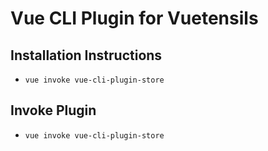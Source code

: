 # Vue CLI Plugin for Vuetensils

## Installation Instructions

* `vue invoke vue-cli-plugin-store`

## Invoke Plugin

* `vue invoke vue-cli-plugin-store`
